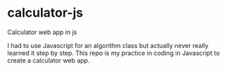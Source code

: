 # calculator-js
Calculator web app in js

I had to use Javascript for an algorithm class but actually never really learned it step by step. This repo is my practice in coding in Javascript to create a calculator web app.

